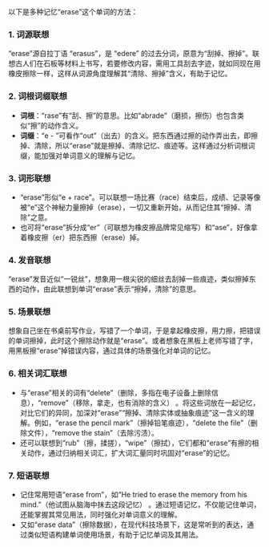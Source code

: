 以下是多种记忆“erase”这个单词的方法：

### 1. 词源联想
“erase”源自拉丁语 “erasus”，是 “edere” 的过去分词，原意为“刮掉、擦掉”。联想古人们在石板等材料上书写，若要修改内容，需用工具刮去字迹，就如同现在用橡皮擦除一样，这样从词源角度理解其“清除、擦掉”含义，有助于记忆。

### 2. 词根词缀联想
 - **词根**：“rase”有“刮、擦”的意思。比如“abrade”（磨损，擦伤）也包含类似“擦”的动作含义。
 - **词缀**：“e - ”可看作“out”（出去）的含义。把东西通过擦的动作弄出去，即擦掉、清除，所以“erase”就是擦掉、清除记忆、痕迹等。这样通过分析词根词缀，能加强对单词意义的理解与记忆。

### 3. 词形联想
 - “erase”形似“e + race”。可以联想一场比赛（race）结束后，成绩、记录等像被“e”这个神秘力量擦掉（erase），一切又重新开始，从而记住其“擦掉、清除”之意。
 - 也可将“erase”拆分成“er”（可联想为橡皮擦品牌常见缩写）和“ase”，好像拿着橡皮擦（er）把东西擦（erase）掉。

### 4. 发音联想
“erase”发音近似“一锐丝”，想象用一根尖锐的细丝去刮掉一些痕迹，类似擦掉东西的动作，由此联想到单词“erase”表示“擦掉，清除”的意思。

### 5. 场景联想
想象自己坐在书桌前写作业，写错了一个单词，于是拿起橡皮擦，用力擦，把错误的单词擦掉，此时这个擦除动作就是“erase”。或者想象在黑板上老师写错了字，用黑板擦“erase”掉错误内容，通过具体的场景强化对单词的记忆。

### 6. 相关词汇联想
 - 与“erase”相关的词有“delete”（删除，多指在电子设备上删除信息），“remove”（移除，拿走，也有消除的含义） 。将这些词放在一起记忆，对比它们的异同，加深对“erase”“擦掉、清除实体或抽象痕迹”这一含义的理解。例如，“erase the pencil mark”（擦掉铅笔痕迹），“delete the file”（删除文件），“remove the stain”（去除污渍）。
 - 还可以联想到“rub”（擦，揉搓），“wipe”（擦拭），它们都和“erase”有擦的相关动作，通过归纳相关词汇，扩大词汇量同时巩固对“erase”的记忆。

### 7. 短语联想
 - 记住常用短语“erase from”，如“He tried to erase the memory from his mind.”（他试图从脑海中抹去这段记忆） 。通过短语记忆，不仅能记住单词，还能掌握其常见用法，同时强化对单词意义的理解。
 - 又如“erase data”（擦除数据），在现代科技场景下，这是常听到的表达，通过类似短语构建单词使用场景，有助于记忆单词及其用法。 